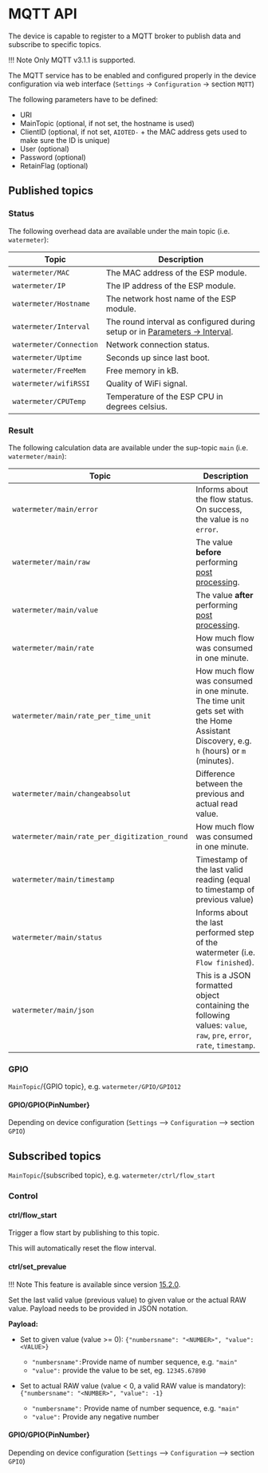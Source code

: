 # MQTT API
The device is capable to register to a MQTT broker to publish data and subscribe to specific topics.

!!! Note
    Only MQTT v3.1.1 is supported.

The MQTT service has to be enabled and configured properly in the device configuration via web interface (`Settings` -> `Configuration` -> section `MQTT`)

The following parameters have to be defined:

* URI
* MainTopic (optional, if not set, the hostname is used)
* ClientID (optional, if not set, `AIOTED-` + the MAC address gets used to make sure the ID is unique)
* User (optional)
* Password (optional)
* RetainFlag (optional)

## Published topics

### Status

The following overhead data are available under the main topic (i.e. `watermeter`):

Topic | Description
-|-
`watermeter/MAC` | The MAC address of the ESP module.
`watermeter/IP` | The IP address of the ESP module.
`watermeter/Hostname` | The network host name of the ESP module.
`watermeter/Interval` | The round interval as configured during setup or in [Parameters -> Interval](https://jomjol.github.io/AI-on-the-edge-device-docs/Parameters/#section-autotimer).
`watermeter/Connection` | Network connection status.
`watermeter/Uptime` | Seconds up since last boot.
`watermeter/FreeMem` | Free memory in kB.
`watermeter/wifiRSSI` | Quality of WiFi signal.
`watermeter/CPUTemp` | Temperature of the ESP CPU in degrees celsius.

### Result

The following calculation data are available under the sup-topic `main` (i.e. `watermeter/main`):

Topic | Description
-|-
`watermeter/main/error` | Informs about the flow status. On success, the value is `no error`.
`watermeter/main/raw` | The value **before** performing [post processing](https://jomjol.github.io/AI-on-the-edge-device-docs/Parameters/section-postprocessing).
`watermeter/main/value` | The value **after** performing [post processing](https://jomjol.github.io/AI-on-the-edge-device-docs/Parameters/section-postprocessing).
`watermeter/main/rate` | How much flow was consumed in one minute.
`watermeter/main/rate_per_time_unit` | How much flow was consumed in one minute. The time unit gets set with the Home Assistant Discovery, e.g. `h` (hours) or `m` (minutes).
`watermeter/main/changeabsolut` | Difference between the previous and actual read value.
`watermeter/main/rate_per_digitization_round` | How much flow was consumed in one minute.
`watermeter/main/timestamp` | Timestamp of the last valid reading (equal to timestamp of previous value)
`watermeter/main/status` | Informs about the last performed step of the watermeter (i.e. `Flow finished`).
`watermeter/main/json` | This is a JSON formatted object containing the following values: `value`, `raw`, `pre`, `error`, `rate`, `timestamp`.

### GPIO
`MainTopic`/{GPIO topic}, e.g. `watermeter/GPIO/GPIO12`

#### GPIO/GPIO{PinNumber}
Depending on device configuration (`Settings` --> `Configuration` --> section `GPIO`)


## Subscribed topics
`MainTopic`/{subscribed topic}, e.g. `watermeter/ctrl/flow_start`

### Control

#### ctrl/flow_start
Trigger a flow start by publishing to this topic.

This will automatically reset the flow interval.

#### ctrl/set_prevalue

!!! Note
    This feature is available since version [15.2.0](https://github.com/jomjol/AI-on-the-edge-device/releases/tag/v15.2.0).

Set the last valid value (previous value) to given value or the actual RAW value. Payload needs to be provided in JSON notation.

__Payload:__

- Set to given value (value >= 0): `{"numbersname": "<NUMBER>", "value": <VALUE>}`
    * `"numbersname":`Provide name of number sequence, e.g. `"main"`  
    * `"value":` provide the value to be set, eg. `12345.67890`
    
- Set to actual RAW value (value < 0, a valid RAW value is mandatory): `{"numbersname": "<NUMBER>", "value": -1}`
    * `"numbersname":` Provide name of number sequence, e.g. `"main"`  
    * `"value":` Provide any negative number

#### GPIO/GPIO{PinNumber}
Depending on device configuration (`Settings` --> `Configuration` --> section `GPIO`)
